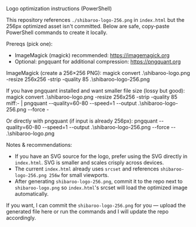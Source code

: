 Logo optimization instructions (PowerShell)

This repository references `./shibaroo-logo-256.png` in `index.html` but the 256px optimized asset isn't committed. Below are safe, copy-paste PowerShell commands to create it locally.

Prereqs (pick one):
- ImageMagick (magick) recommended: https://imagemagick.org
- Optional: pngquant for additional compression: https://pngquant.org

ImageMagick (create a 256×256 PNG):
magick convert .\shibaroo-logo.png -resize 256x256 -strip -quality 85 .\shibaroo-logo-256.png

If you have pngquant installed and want smaller file size (lossy but good):
magick convert .\shibaroo-logo.png -resize 256x256 -strip -quality 85 miff:- | pngquant --quality=60-80 --speed=1 --output .\shibaroo-logo-256.png --force -

Or directly with pngquant (if input is already 256px):
pngquant --quality=60-80 --speed=1 --output .\shibaroo-logo-256.png --force -- .\shibaroo-logo.png

Notes & recommendations:
- If you have an SVG source for the logo, prefer using the SVG directly in `index.html`. SVG is smaller and scales crisply across devices.
- The current `index.html` already uses `srcset` and references `shibaroo-logo-256.png 256w` for small viewports.
- After generating `shibaroo-logo-256.png`, commit it to the repo next to `shibaroo-logo.png` so `index.html`'s srcset will load the optimized image automatically.

If you want, I can commit the `shibaroo-logo-256.png` for you — upload the generated file here or run the commands and I will update the repo accordingly.
